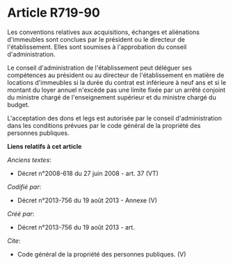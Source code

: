 # Article R719-90

Les conventions relatives aux acquisitions, échanges et aliénations d'immeubles sont conclues par le président ou le
directeur de l'établissement. Elles sont soumises à l'approbation du conseil d'administration. 

Le conseil d'administration de l'établissement peut déléguer ses compétences au président ou au directeur de l'établissement
en matière de locations d'immeubles si la durée du contrat est inférieure à neuf ans et si le montant du loyer annuel
n'excède pas une limite fixée par un arrêté conjoint du ministre chargé de l'enseignement supérieur et du ministre chargé du
budget. 

L'acceptation des dons et legs est autorisée par le conseil d'administration dans les conditions prévues par le code général
de la propriété des personnes publiques.

**Liens relatifs à cet article**

_Anciens textes_:

  - Décret n°2008-618 du 27 juin 2008 - art. 37 (VT)

_Codifié par_:

  - Décret n°2013-756 du 19 août 2013 -  Annexe (V)

_Créé par_:

  - Décret n°2013-756 du 19 août 2013 - art.

_Cite_:

  - Code général de la propriété des personnes publiques. (V)
